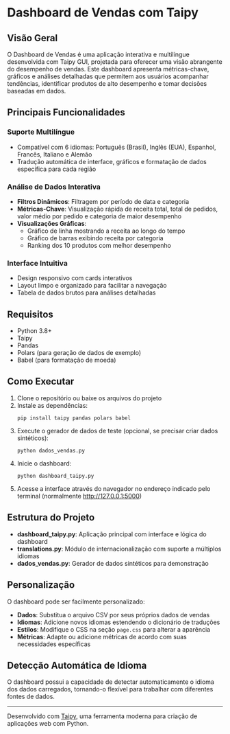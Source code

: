 # Dashboard de Vendas com Taipy

## Visão Geral

O Dashboard de Vendas é uma aplicação interativa e multilíngue desenvolvida com Taipy GUI, projetada para oferecer uma visão abrangente do desempenho de vendas. Este dashboard apresenta métricas-chave, gráficos e análises detalhadas que permitem aos usuários acompanhar tendências, identificar produtos de alto desempenho e tomar decisões baseadas em dados.

## Principais Funcionalidades

### Suporte Multilíngue
- Compatível com 6 idiomas: Português (Brasil), Inglês (EUA), Espanhol, Francês, Italiano e Alemão
- Tradução automática de interface, gráficos e formatação de dados específica para cada região

### Análise de Dados Interativa
- **Filtros Dinâmicos**: Filtragem por período de data e categoria
- **Métricas-Chave**: Visualização rápida de receita total, total de pedidos, valor médio por pedido e categoria de maior desempenho
- **Visualizações Gráficas**:
  - Gráfico de linha mostrando a receita ao longo do tempo
  - Gráfico de barras exibindo receita por categoria
  - Ranking dos 10 produtos com melhor desempenho

### Interface Intuitiva
- Design responsivo com cards interativos
- Layout limpo e organizado para facilitar a navegação
- Tabela de dados brutos para análises detalhadas

## Requisitos

- Python 3.8+
- Taipy
- Pandas
- Polars (para geração de dados de exemplo)
- Babel (para formatação de moeda)

## Como Executar

1. Clone o repositório ou baixe os arquivos do projeto
2. Instale as dependências:
   ```
   pip install taipy pandas polars babel
   ```
3. Execute o gerador de dados de teste (opcional, se precisar criar dados sintéticos):
   ```
   python dados_vendas.py
   ```
4. Inicie o dashboard:
   ```
   python dashboard_taipy.py
   ```
5. Acesse a interface através do navegador no endereço indicado pelo terminal (normalmente http://127.0.0.1:5000)

## Estrutura do Projeto

- **dashboard_taipy.py**: Aplicação principal com interface e lógica do dashboard
- **translations.py**: Módulo de internacionalização com suporte a múltiplos idiomas
- **dados_vendas.py**: Gerador de dados sintéticos para demonstração

## Personalização

O dashboard pode ser facilmente personalizado:

- **Dados**: Substitua o arquivo CSV por seus próprios dados de vendas
- **Idiomas**: Adicione novos idiomas estendendo o dicionário de traduções
- **Estilos**: Modifique o CSS na seção `page.css` para alterar a aparência
- **Métricas**: Adapte ou adicione métricas de acordo com suas necessidades específicas

## Detecção Automática de Idioma

O dashboard possui a capacidade de detectar automaticamente o idioma dos dados carregados, tornando-o flexível para trabalhar com diferentes fontes de dados.

---

Desenvolvido com [Taipy](https://www.taipy.io/), uma ferramenta moderna para criação de aplicações web com Python.
